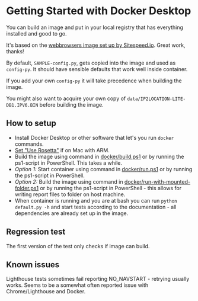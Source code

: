 # Getting Started with Docker Desktop

You can build an image and put in your local registry that has everything installed and good to go.

It's based on the [webbrowsers image set up by Sitespeed.io](https://github.com/sitespeedio/docker-browsers). Great work, thanks!

By default, `SAMPLE-config.py`, gets copied into the image and used as `config-py`. It should have sensible defaults that work well inside container.

If you add your own `config-py` it will take precedence when building the image.

You might also want to acquire your own copy of `data/IP2LOCATION-LITE-DB1.IPV6.BIN` before building the image.

## How to setup

- Install Docker Desktop or other software that let's you run `docker` commands.
- [Set "Use Rosetta"](https://www.sitespeed.io/documentation/sitespeed.io/docker/#running-on-mac-m1-arm) if on Mac with ARM.
- Build the image using command in [docker/build.ps1](../_build.ps1) or by running the ps1-script in PowerShell. This takes a while.
- _Option 1:_ Start container using command in [docker/run.ps1](../_run.ps1) or by running the ps1-script in PowerShell.
- _Option 2:_ Build the image using command in [docker/run-with-mounted-folder.ps1](../__run-with-mounted-folder.ps1) or by running the ps1-script in PowerShell - this allows for writing report files to folder on host machine.
- When container is running and you are at bash you can run `python default.py -h` and start tests according to the documentation - all dependencies are already set up in the image.

## Regression test

The first version of the test only checks if image can build.

## Known issues

Lighthouse tests sometimes fail reporting NO_NAVSTART - retrying usually works. Seems to be a somewhat often reported issue with Chrome/Lighthouse and Docker.